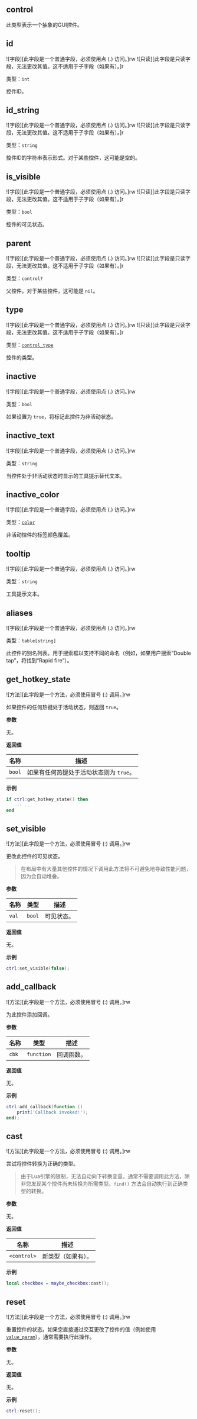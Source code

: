 ## control

此类型表示一个抽象的GUI控件。

## id

![字段][此字段是一个普通字段，必须使用点 (.) 访问。]rw
![只读][此字段是只读字段，无法更改其值。这不适用于子字段（如果有）。]r

类型：`int`

控件ID。

## id_string

![字段][此字段是一个普通字段，必须使用点 (.) 访问。]rw
![只读][此字段是只读字段，无法更改其值。这不适用于子字段（如果有）。]r

类型：`string`

控件ID的字符串表示形式。对于某些控件，这可能是空的。

## is_visible

![字段][此字段是一个普通字段，必须使用点 (.) 访问。]rw
![只读][此字段是只读字段，无法更改其值。这不适用于子字段（如果有）。]r

类型：`bool`

控件的可见状态。

## parent

![字段][此字段是一个普通字段，必须使用点 (.) 访问。]rw
![只读][此字段是只读字段，无法更改其值。这不适用于子字段（如果有）。]r

类型：`control?`

父控件。对于某些控件，这可能是 `nil`。

## type

![字段][此字段是一个普通字段，必须使用点 (.) 访问。]rw
![只读][此字段是只读字段，无法更改其值。这不适用于子字段（如果有）。]r

类型：[`control_type`](/api/gui/control/control-type "此枚举确定当前控件的类型。")

控件的类型。

## inactive

![字段][此字段是一个普通字段，必须使用点 (.) 访问。]rw

类型：`bool`

如果设置为 `true`，将标记此控件为非活动状态。

## inactive_text

![字段][此字段是一个普通字段，必须使用点 (.) 访问。]rw

类型：`string`

当控件处于非活动状态时显示的工具提示替代文本。

## inactive_color

![字段][此字段是一个普通字段，必须使用点 (.) 访问。]rw

类型：[`color`](/api/draw/common-types/color "此类型是在渲染系统中使用的颜色。")

非活动控件的标签颜色覆盖。

## tooltip

![字段][此字段是一个普通字段，必须使用点 (.) 访问。]rw

类型：`string`

工具提示文本。

## aliases

![字段][此字段是一个普通字段，必须使用点 (.) 访问。]rw

类型：`table[string]`

此控件的别名列表。用于搜索框以支持不同的命名（例如，如果用户搜索“Double tap”，将找到“Rapid fire”）。

## get_hotkey_state

![方法][此字段是一个方法，必须使用冒号 (:) 调用。]rw

如果控件的任何热键处于活动状态，则返回 `true`。

**参数**

无。

**返回值**

| 名称 | 描述 |
| ---- | ----------- |
| `bool` | 如果有任何热键处于活动状态则为 `true`。 |

**示例**

```lua
if ctrl:get_hotkey_state() then
    -- ...
end
```

## set_visible

![方法][此字段是一个方法，必须使用冒号 (:) 调用。]rw

更改此控件的可见状态。

> 在布局中有大量其他控件的情况下调用此方法将不可避免地导致性能问题，因为会自动堆叠。

**参数**

| 名称 | 类型 | 描述 |
| ---- | ---- | ----------- |
| `val` | `bool` | 可见状态。 |

**返回值**

无。

**示例**

```lua
ctrl:set_visible(false);
```

## add_callback

![方法][此字段是一个方法，必须使用冒号 (:) 调用。]rw

为此控件添加回调。

**参数**

| 名称 | 类型 | 描述 |
| ---- | ---- | ----------- |
| `cbk` | `function` | 回调函数。 |

**返回值**

无。

**示例**

```lua
ctrl:add_callback(function ()
    print('Callback invoked!');
end);
```

## cast

![方法][此字段是一个方法，必须使用冒号 (:) 调用。]rw

尝试将控件转换为正确的类型。

> 由于Lua引擎的限制，无法自动向下转换变量。通常不需要调用此方法，除非您发现某个控件尚未转换为所需类型。`find()` 方法会自动执行到正确类型的转换。

**参数**

无。

**返回值**

| 名称 | 描述 |
| ---- | ----------- |
| `<control>` | 新类型（如果有）。 |

**示例**

```lua
local checkbox = maybe_checkbox:cast();
```

## reset

![方法][此字段是一个方法，必须使用冒号 (:) 调用。]rw

重置控件的状态。如果您直接通过交互更改了控件的值（例如使用 [`value_param`](/api/gui/control/value-param "此类型表示一些控件类型使用的值数据")），通常需要执行此操作。

**参数**

无。

**返回值**

无。

**示例**

```lua
ctrl:reset();
```
```